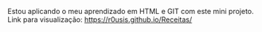 Estou aplicando o meu aprendizado em HTML e GIT com este mini projeto.
Link para visualização: https://r0usis.github.io/Receitas/
